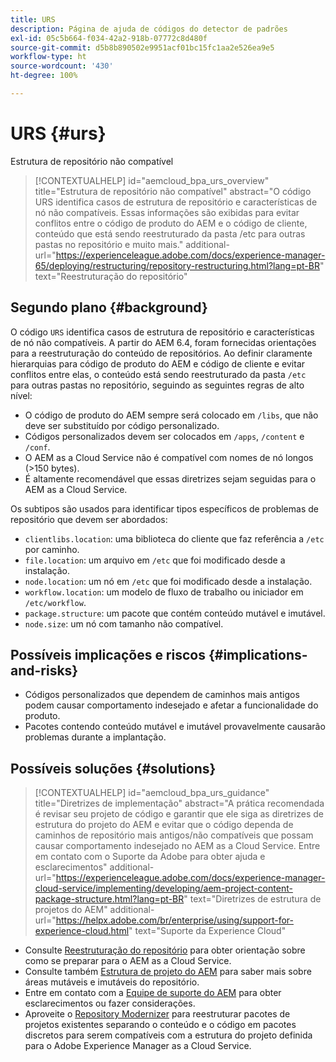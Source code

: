 ```yaml
---
title: URS
description: Página de ajuda de códigos do detector de padrões
exl-id: 05c5b664-f034-42a2-918b-07772c8d480f
source-git-commit: d5b8b890502e9951acf01bc15fc1aa2e526ea9e5
workflow-type: ht
source-wordcount: '430'
ht-degree: 100%

---
```


# URS {#urs}

Estrutura de repositório não compatível

>[!CONTEXTUALHELP]
>id="aemcloud_bpa_urs_overview"
>title="Estrutura de repositório não compatível"
>abstract="O código URS identifica casos de estrutura de repositório e características de nó não compatíveis. Essas informações são exibidas para evitar conflitos entre o código de produto do AEM e o código de cliente, conteúdo que está sendo reestruturado da pasta /etc para outras pastas no repositório e muito mais."
>additional-url="https://experienceleague.adobe.com/docs/experience-manager-65/deploying/restructuring/repository-restructuring.html?lang=pt-BR" text="Reestruturação do repositório"

## Segundo plano {#background}

O código `URS` identifica casos de estrutura de repositório e características de nó não compatíveis. A partir do AEM 6.4, foram fornecidas orientações para a reestruturação do conteúdo de repositórios. Ao definir claramente hierarquias para código de produto do AEM e código de cliente e evitar conflitos entre elas, o conteúdo está sendo reestruturado da pasta `/etc` para outras pastas no repositório, seguindo as seguintes regras de alto nível:

* O código de produto do AEM sempre será colocado em `/libs`, que não deve ser substituído por código personalizado.
* Códigos personalizados devem ser colocados em `/apps`, `/content` e `/conf`.
* O AEM as a Cloud Service não é compatível com nomes de nó longos (>150 bytes).
* É altamente recomendável que essas diretrizes sejam seguidas para o AEM as a Cloud Service.

Os subtipos são usados para identificar tipos específicos de problemas de repositório que devem ser abordados:
* `clientlibs.location`: uma biblioteca do cliente que faz referência a `/etc` por caminho.
* `file.location`: um arquivo em `/etc` que foi modificado desde a instalação.
* `node.location`: um nó em `/etc` que foi modificado desde a instalação.
* `workflow.location`: um modelo de fluxo de trabalho ou iniciador em `/etc/workflow`.
* `package.structure`: um pacote que contém conteúdo mutável e imutável.
* `node.size`: um nó com tamanho não compatível.

## Possíveis implicações e riscos {#implications-and-risks}

* Códigos personalizados que dependem de caminhos mais antigos podem causar comportamento indesejado e afetar a funcionalidade do produto.
* Pacotes contendo conteúdo mutável e imutável provavelmente causarão problemas durante a implantação.

## Possíveis soluções {#solutions}

>[!CONTEXTUALHELP]
>id="aemcloud_bpa_urs_guidance"
>title="Diretrizes de implementação"
>abstract="A prática recomendada é revisar seu projeto de código e garantir que ele siga as diretrizes de estrutura do projeto do AEM e evitar que o código dependa de caminhos de repositório mais antigos/não compatíveis que possam causar comportamento indesejado no AEM as a Cloud Service. Entre em contato com o Suporte da Adobe para obter ajuda e esclarecimentos"
>additional-url="https://experienceleague.adobe.com/docs/experience-manager-cloud-service/implementing/developing/aem-project-content-package-structure.html?lang=pt-BR" text="Diretrizes de estrutura de projetos do AEM"
>additional-url="https://helpx.adobe.com/br/enterprise/using/support-for-experience-cloud.html" text="Suporte da Experience Cloud"

* Consulte [Reestruturação do repositório](https://experienceleague.adobe.com/docs/experience-manager-65/deploying/restructuring/repository-restructuring.html?lang=pt-BR) para obter orientação sobre como se preparar para o AEM as a Cloud Service.
* Consulte também [Estrutura de projeto do AEM](https://experienceleague.adobe.com/docs/experience-manager-cloud-service/implementing/developing/aem-project-content-package-structure.html?lang=pt-BR) para saber mais sobre áreas mutáveis e imutáveis do repositório.
* Entre em contato com a [Equipe de suporte do AEM](https://helpx.adobe.com/br/enterprise/using/support-for-experience-cloud.html) para obter esclarecimentos ou fazer considerações.
* Aproveite o [Repository Modernizer](https://experienceleague.adobe.com/docs/experience-manager-cloud-service/moving/refactoring-tools/repo-modernizer.html?lang=pt-BR#refactoring-tools) para reestruturar pacotes de projetos existentes separando o conteúdo e o código em pacotes discretos para serem compatíveis com a estrutura do projeto definida para o Adobe Experience Manager as a Cloud Service.
